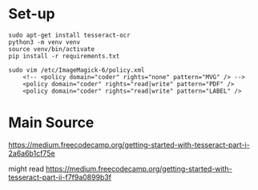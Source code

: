 # Set-up
```
sudo apt-get install tesseract-ocr
python3 -m venv venv
source venv/bin/activate
pip install -r requirements.txt

sudo vim /etc/ImageMagick-6/policy.xml
    <!-- <policy domain="coder" rights="none" pattern="MVG" /> -->
    <policy domain="coder" rights="read|write" pattern="PDF" />
    <policy domain="coder" rights="read|write" pattern="LABEL" />
```

# Main Source
https://medium.freecodecamp.org/getting-started-with-tesseract-part-i-2a6a6b1cf75e

might read https://medium.freecodecamp.org/getting-started-with-tesseract-part-ii-f7f9a0899b3f
